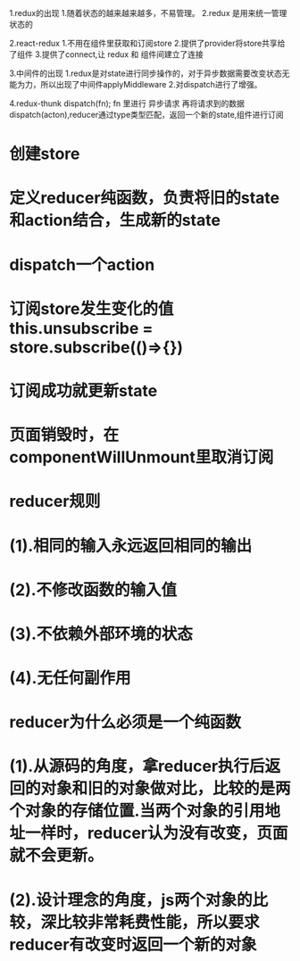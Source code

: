 1.redux的出现
  1.随着状态的越来越来越多，不易管理。
  2.redux 是用来统一管理状态的

2.react-redux
  1.不用在组件里获取和订阅store
  2.提供了provider将store共享给了组件
  3.提供了connect,让 redux 和 组件间建立了连接

3.中间件的出现
  1.redux是对state进行同步操作的，对于异步数据需要改变状态无能为力，所以出现了中间件applyMiddleware
  2.对dispatch进行了增强。

4.redux-thunk
  dispatch(fn);
  fn 里进行 异步请求
  再将请求到的数据 dispatch(acton),reducer通过type类型匹配，返回一个新的state,组件进行订阅

# 创建store
# 定义reducer纯函数，负责将旧的state和action结合，生成新的state
# dispatch一个action
# 订阅store发生变化的值 this.unsubscribe = store.subscribe(()=>{})
# 订阅成功就更新state
# 页面销毁时，在componentWillUnmount里取消订阅


# reducer规则
  # (1).相同的输入永远返回相同的输出
  # (2).不修改函数的输入值
  # (3).不依赖外部环境的状态
  # (4).无任何副作用

# reducer为什么必须是一个纯函数
  # (1).从源码的角度，拿reducer执行后返回的对象和旧的对象做对比，比较的是两个对象的存储位置.当两个对象的引用地址一样时，reducer认为没有改变，页面就不会更新。
  # (2).设计理念的角度，js两个对象的比较，深比较非常耗费性能，所以要求reducer有改变时返回一个新的对象

  


